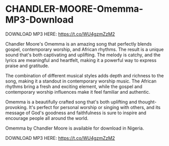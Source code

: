 # CHANDLER-MOORE-Omemma-MP3-Download

DOWNLOAD MP3 HERE: https://t.co/WU4gzmZzM2

Chandler Moore's Omemma is an amazing song that perfectly blends gospel, contemporary worship, and African rhythms. The result is a unique sound that's both captivating and uplifting. The melody is catchy, and the lyrics are meaningful and heartfelt, making it a powerful way to express praise and gratitude.

The combination of different musical styles adds depth and richness to the song, making it a standout in contemporary worship music. The African rhythms bring a fresh and exciting element, while the gospel and contemporary worship influences make it feel familiar and authentic.

Omemma is a beautifully crafted song that's both uplifting and thought-provoking. It's perfect for personal worship or singing with others, and its message of God's goodness and faithfulness is sure to inspire and encourage people all around the world.

Omemma by Chandler Moore is available for download in Nigeria.

DOWNLOAD MP3 HERE: https://t.co/WU4gzmZzM2
